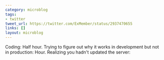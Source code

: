 ```yaml
---
category: microblog
tags:
- twitter
tweet_url: https://twitter.com/ExMember/status/2937470655
links: []
layout: microblog
---
```

Coding: Half hour. Trying to figure out why it works in development but not in production: Hour. Realizing you hadn't updated the server:
